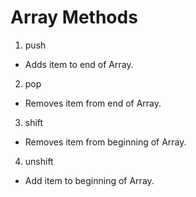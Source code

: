 # Array Methods
1. push
- Adds item to end of Array.

2. pop
- Removes item from end of Array.

3. shift
- Removes item from beginning of Array.

4. unshift
- Add item to beginning of Array.
